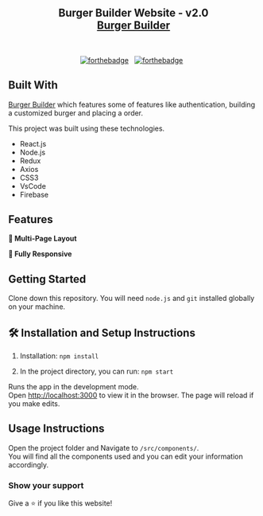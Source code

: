 <h2 align="center">
  Burger Builder Website - v2.0<br/>
  <a href="https://burger-builder-dc8ee.web.app/" target="_blank">Burger Builder</a>
</h2>

<br/>

<center>

[![forthebadge](https://forthebadge.com/images/badges/built-with-love.svg)](https://forthebadge.com) &nbsp;
[![forthebadge](https://forthebadge.com/images/badges/made-with-javascript.svg)](https://forthebadge.com) &nbsp;

</center>

## Built With

<a href="https://burger-builder-dc8ee.web.app/" target="_blank">Burger Builder</a> which features some of features like authentication, building a customized burger and placing a order.<br/>

This project was built using these technologies.

- React.js
- Node.js
- Redux
- Axios
- CSS3
- VsCode
- Firebase

## Features

**📖 Multi-Page Layout**

**📱 Fully Responsive**

## Getting Started

Clone down this repository. You will need `node.js` and `git` installed globally on your machine.

## 🛠 Installation and Setup Instructions

1. Installation: `npm install`

2. In the project directory, you can run: `npm start`

Runs the app in the development mode.\
Open [http://localhost:3000](http://localhost:3000) to view it in the browser.
The page will reload if you make edits.

## Usage Instructions

Open the project folder and Navigate to `/src/components/`. <br/>
You will find all the components used and you can edit your information accordingly.

### Show your support

Give a ⭐ if you like this website!
